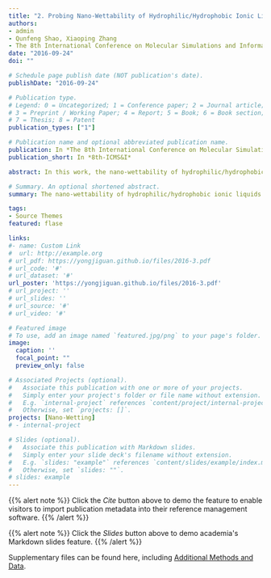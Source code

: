 ```yaml
---
title: "2. Probing Nano-Wettability of Hydrophilic/Hydrophobic Ionic Liquids Using Molecular Dynamics Simulation (Times cited = 0)"
authors:
- admin
- Qunfeng Shao, Xiaoping Zhang
- The 8th International Conference on Molecular Simulations and Informatics Technology Application (8th-ICMS&I), Dalian, China, 2016.9.24-2016.9.26
date: "2016-09-24"
doi: ""

# Schedule page publish date (NOT publication's date).
publishDate: "2016-09-24"

# Publication type.
# Legend: 0 = Uncategorized; 1 = Conference paper; 2 = Journal article;
# 3 = Preprint / Working Paper; 4 = Report; 5 = Book; 6 = Book section;
# 7 = Thesis; 8 = Patent
publication_types: ["1"]

# Publication name and optional abbreviated publication name.
publication: In *The 8th International Conference on Molecular Simulations and Informatics Technology Application (8th-ICMS&I), Dalian, China, 2016.9.24-2016.9.26*
publication_short: In *8th-ICMS&I*

abstract: In this work, the nano-wettability of hydrophilic/hydrophobic ionic liquids is explored by using the molecular dynamics simulations. 

# Summary. An optional shortened abstract.
summary: The nano-wettability of hydrophilic/hydrophobic ionic liquids is explored by using the molecular dynamics simulations in this work. I made **oral presentations and poster presentations** at the meeting.

tags:
- Source Themes
featured: flase

links:
#- name: Custom Link
#  url: http://example.org
# url_pdf: https://yongjiguan.github.io/files/2016-3.pdf
# url_code: '#'
# url_dataset: '#'
url_poster: 'https://yongjiguan.github.io/files/2016-3.pdf'
# url_project: ''
# url_slides: ''
# url_source: '#'
# url_video: '#'

# Featured image
# To use, add an image named `featured.jpg/png` to your page's folder. 
image:
  caption: ''
  focal_point: ""
  preview_only: false

# Associated Projects (optional).
#   Associate this publication with one or more of your projects.
#   Simply enter your project's folder or file name without extension.
#   E.g. `internal-project` references `content/project/internal-project/index.md`.
#   Otherwise, set `projects: []`.
projects: [Nano-Wetting]
# - internal-project

# Slides (optional).
#   Associate this publication with Markdown slides.
#   Simply enter your slide deck's filename without extension.
#   E.g. `slides: "example"` references `content/slides/example/index.md`.
#   Otherwise, set `slides: ""`.
# slides: example
---
```


{{% alert note %}}
Click the *Cite* button above to demo the feature to enable visitors to import publication metadata into their reference management software.
{{% /alert %}}

{{% alert note %}}
Click the *Slides* button above to demo academia's Markdown slides feature.
{{% /alert %}}

Supplementary files can be found here, including [Additional Methods and Data]().

